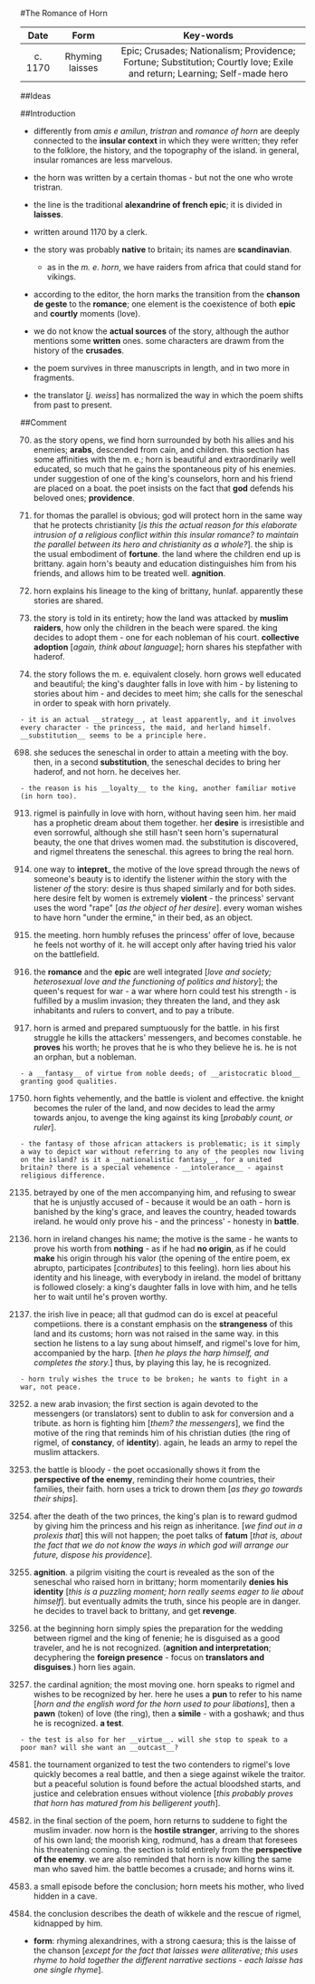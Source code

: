 #The Romance of Horn

|Date|Form|Key-words|
|:---:|:---:|:---:|
|c. 1170|Rhyming laisses|Epic; Crusades; Nationalism; Providence; Fortune; Substitution; Courtly love; Exile and return; Learning; Self-made hero|

##Ideas



##Introduction

- differently from _amis e amilun_, _tristran_ and _romance of horn_ are deeply connected to the __insular context__ in which they were written; they refer to the folklore, the history, and the topography of the island. in general, insular romances are less marvelous.

- the horn was written by a certain thomas - but not the one who wrote tristran.

- the line is the traditional __alexandrine of french epic__; it is divided in __laisses__.

- written around 1170 by a clerk.

- the story was probably __native__ to britain; its names are __scandinavian__.

	- as in the _m. e. horn_, we have raiders from africa that could stand for vikings.

- according to the editor, the horn marks the transition from the __chanson de geste__ to the __romance__; one element is the coexistence of both __epic__ and __courtly__ moments (love).

- we do not know the __actual sources__ of the story, although the author mentions some __written__ ones. some characters are drawm from the history of the __crusades__.

- the poem survives in three manuscripts in length, and in two more in fragments.

- the translator [_j. weiss_] has normalized the way in which the poem shifts from past to present.

##Comment

70. as the story opens, we find horn surrounded by both his allies and his enemies; __arabs__, descended from cain, and children. this section has some affinities with the m. e.; horn is beautiful and extraordinarily well educated, so much that he gains the spontaneous pity of his enemies. under suggestion of one of the king's counselors, horn and his friend are placed on a boat. the poet insists on the fact that __god__ defends his beloved ones; __providence__.

175. for thomas the parallel is obvious; god will protect horn in the same way that he protects christianity [_is this the actual reason for this elaborate intrusion of a religious conflict within this insular romance? to maintain the parallel between its hero and christianity as a whole?_]. the ship is the usual embodiment of __fortune__. the land where the children end up is brittany. again horn's beauty and education distinguishes him from his friends, and allows him to be treated well. __agnition__.

261. horn explains his lineage to the king of brittany, hunlaf. apparently these stories are shared.

368. the story is told in its entirety; how the land was attacked by __muslim raiders__, how only the children in the beach were spared. the king decides to adopt them - one for each nobleman of his court. __collective adoption__ [_again, think about language_]; horn shares his stepfather with haderof.

537. the story follows the m. e. equivalent closely. horn grows well educated and beautiful; the king's daughter falls in love with him - by listening to stories about him - and decides to meet him; she calls for the seneschal in order to speak with horn privately.

	- it is an actual __strategy__, at least apparently, and it involves every character - the princess, the maid, and herland himself. __substitution__ seems to be a principle here.

698. she seduces the seneschal in order to attain a meeting with the boy. then, in a second __substitution__, the seneschal decides to bring her haderof, and not horn. he deceives her.

	- the reason is his __loyalty__ to the king, another familiar motive (in horn too).

913. rigmel is painfully in love with horn, without having seen him. her maid has a prophetic dream about them together. her __desire__ is irresistible and even sorrowful, although she still hasn't seen horn's supernatural beauty, the one that drives women mad. the substitution is discovered, and rigmel threatens the seneschal. this agrees to bring the real horn.

1016. one way to __intepret___ the motive of the love spread through the news of someone's beauty is to identify the listener _within_ the story with the listener _of_ the story: desire is thus shaped similarly and for both sides. here desire felt by women is extremely __violent__ - the princess' servant uses the word "rape" [_as the object of her desire_]. every woman wishes to have horn "under the ermine," in their bed, as an object.

1242. the meeting. horn humbly refuses the princess' offer of love, because he feels not worthy of it. he will accept only after having tried his valor on the battlefield.

1347. the __romance__ and the __epic__ are well integrated [_love and society; heterosexual love and the functioning of politics and history_]; the queen's request for war - a war where horn could test his strength - is fulfilled by a muslim invasion; they threaten the land, and they ask inhabitants and rulers to convert, and to pay a tribute.

1593. horn is armed and prepared sumptuously for the battle. in his first struggle he kills the attackers' messengers, and becomes constable. he __proves__ his worth; he proves that he is who they believe he is. he is not an orphan, but a nobleman.

	- a __fantasy__ of virtue from noble deeds; of __aristocratic blood__ granting good qualities.

1750. horn fights vehemently, and the battle is violent and effective. the knight becomes the ruler of the land, and now decides to lead the army towards anjou, to avenge the king against its king [_probably count, or ruler_].

	- the fantasy of those african attackers is problematic; is it simply a way to depict war without referring to any of the peoples now living on the island? is it a __nationalistic fantasy__, for a united britain? there is a special vehemence - __intolerance__ - against religious difference.

2135. betrayed by one of the men accompanying him, and refusing to swear that he is unjustly accused of - because it would be an oath - horn is banished by the king's grace, and leaves the country, headed towards ireland. he would only prove his - and the princess' - honesty in __battle__.

2470. horn in ireland changes his name; the motive is the same - he wants to prove his worth from __nothing__ - as if he had __no origin__, as if he could __make__ his origin through his valor (the opening of the entire poem, ex abrupto, participates [_contributes_] to this feeling). horn lies about his identity and his lineage, with everybody in ireland. the model of brittany is followed closely: a king's daughter falls in love with him, and he tells her to wait until he's proven worthy.

2904. the irish live in peace; all that gudmod can do is excel at peaceful competiions. there is a constant emphasis on the __strangeness__ of this land and its customs; horn was not raised in the same way. in this section he listens to a lay sung about himself, and rigmel's love for him, accompanied by the harp. [_then he plays the harp himself, and completes the story._] thus, by playing this lay, he is recognized.

	- horn truly wishes the truce to be broken; he wants to fight in a war, not peace.

3252. a new arab invasion; the first section is again devoted to the messengers (or translators) sent to dublin to ask for conversion and a tribute. as horn is fighting him [_them? the messengers_], we find the motive of the ring that reminds him of his christian duties (the ring of rigmel, of __constancy__, of __identity__). again, he leads an army to repel the muslim attackers.

3566. the battle is bloody - the poet occasionally shows it from the __perspective of the enemy__, reminding their home countries, their families, their faith. horn uses a trick to drown them [_as they go towards their ships_].

3612. after the death of the two princes, the king's plan is to reward gudmod by giving him the princess and his reign as inheritance. [_we find out in a prolexis that_] this will not happen; the poet talks of __fatum__ [_that is, about the fact that we do not know the ways in which god will arrange our future, dispose his providence_].

3944. __agnition__. a pilgrim visiting the court is revealed as the son of the seneschal who raised horn in brittany; horm momentarily __denies his identity__ [_this is a puzzling moment; horn really seems eager to lie about himself_]. but eventually admits the truth, since his people are in danger. he decides to travel back to brittany, and get __revenge__.

4081. at the beginning horn simply spies the preparation for the wedding between rigmel and the king of fenenie; he is disguised as a good traveler, and he is not recognized. (__agnition and interpretation__; decyphering the __foreign presence__ - focus on __translators and disguises__.) horn lies again.

4445. the cardinal agnition; the most moving one. horn speaks to rigmel and wishes to be recognized by her. here he uses a __pun__ to refer to his name [_horn and the english word for the horn used to pour libations_], then a __pawn__ (token) of love (the ring), then a __simile__ - with a goshawk; and thus he is recognized. __a test__.

	- the test is also for her __virtue__. will she stop to speak to a poor man? will she want an __outcast__?

4581. the tournament organized to test the two contenders to rigmel's love quickly becomes a real battle, and then a siege against wikele the traitor. but a peaceful solution is found before the actual bloodshed starts, and justice and celebration ensues without violence [_this probably proves that horn has matured from his belligerent youth_].

4847. in the final section of the poem, horn returns to suddene to fight the muslim invader. now horn is the __hostile stranger__, arriving to the shores of his own land; the moorish king, rodmund, has a dream that foresees his threatening coming. the section is told entirely from the __perspective of the enemy__. we are also reminded that horn is now killing the same man who saved him. the battle becomes a crusade; and horns wins it.

4957. a small episode before the conclusion; horn meets his mother, who lived hidden in a cave.

5240. the conclusion describes the death of wikkele and the rescue of rigmel, kidnapped by him.

- __form__: rhyming alexandrines, with a strong caesura; this is the laisse of the chanson [_except for the fact that laisses were alliterative; this uses rhyme to hold together the different narrative sections - each laisse has one single rhyme_].
